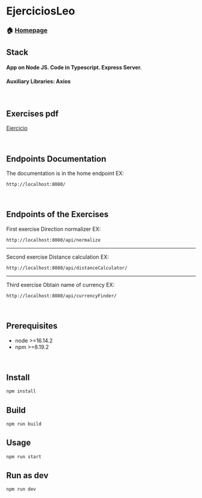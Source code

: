 # EjerciciosLeo

### 🏠 [Homepage](https://github.com/mariano-paporello/EjerciciosLeo)

## Stack

<h4 >App on Node JS. Code in Typescript. Express Server.</h4>
<h4 >Auxiliary Libraries: Axios</h4>

<br />


## Exercises pdf

<a href="/Ejercicios.pdf" download="Exercises">Ejercicio</a>

<br />

## Endpoints Documentation
The documentation is in the home endpoint
EX:
```http
http://localhost:8080/
```
<br />

## Endpoints of the Exercises

First exercise
Direction normalizer
EX:
```http
http://localhost:8080/api/normalize
```
---

Second exercise
Distance calculation
EX:
```http
http://localhost:8080/api/distanceCalculator/
```

---

Third exercise
Obtain name of currency
EX:
```http
http://localhost:8080/api/currencyFinder/
```

<br />


## Prerequisites

- node >=16.14.2
- npm >=8.19.2

<br />

## Install

```sh
npm install
```

## Build

```sh
npm run build
```

## Usage

```sh
npm run start
```

## Run as dev

```sh
npm run dev
```